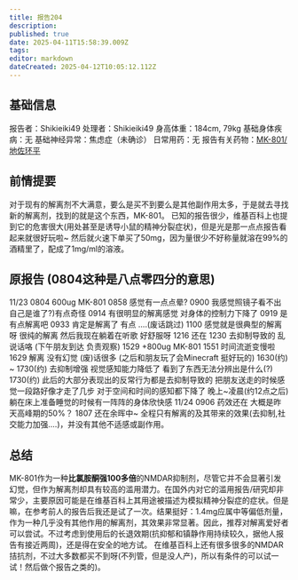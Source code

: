 ```yaml
---
title: 报告204
description: 
published: true
date: 2025-04-11T15:58:39.009Z
tags: 
editor: markdown
dateCreated: 2025-04-12T10:05:12.112Z
---
```


## 基础信息
报告者：Shikieiki49
处理者：Shikieiki49
身高体重：184cm, 79kg
基础身体疾病：无
基础神经异常：焦虑症（未确诊）
日常用药：无
报告有关药物：[MK-801/地佐环平](/drug/MK-801)
## 前情提要
对于现有的解离剂不大满意，要么是买不到要么是其他副作用太多，于是就去寻找新的解离剂，找到的就是这个东西，MK-801。
已知的报告很少，维基百科上也提到它的危害很大(用处甚至是诱导小鼠的精神分裂症状)，但是光是那一点点报告看起来就很好玩啦~
然后就火速下单买了50mg，因为量很少不好称量就溶在99%的酒精里了，配成了1mg/ml的溶液。
## 原报告 (0804这种是八点零四分的意思)
11/23
0804 600ug MK-801
0858 感觉有一点点晕?
0900 我感觉照镜子看不出自己是谁了?)有点奇怪
0914 有很明显的解离感觉 对身体的控制力下降了
0919 是有点解离吧
0933 肯定是解离了 有点
....(废话跳过)
1100 感觉就是很典型的解离呀 很纯的解离 然后我现在躺着在听歌 好舒服呀
1216 还在
1230 去抑制导致的 乱说话咯
(下午朋友到达 负责观察)
1529 +800ug MK-801
1551 时间流逝变慢啦
1629 解离 没有幻觉 (废)话很多
(之后和朋友玩了会Minecraft 挺好玩的)
1630(约) ~ 1730(约) 去抑制增强 视觉感知能力降低了 看到了东西无法分辨出是什么(?)
1730(约) 此后的大部分表现出的反常行为都是去抑制导致的 
把朋友送走的时候感觉一段路好像才走了几步 对于空间和时间的感知都下降了
晚上~凌晨(约12点之后) 躺在床上准备睡觉的时候有一阵阵的身体欣快感
11/24
0906 药效还在 大概是昨天高峰期的50%？
1807 还在余晖中~
全程只有解离的及其带来的效果(去抑制,社交能力加强....)，并没有其他不适感或副作用。
## 总结
MK-801作为一种**比氯胺酮强100多倍**的NMDAR抑制剂，尽管它并不会显著引发幻觉，但作为解离剂却具有较高的滥用潜力。在国外内对它的滥用报告/研究却非常少，主要原因可能是在维基百科上其用途被描述为模拟精神分裂症的症状。但是嘛，在参考前人的报告后我还是试了一次。结果挺好：1.4mg应属中等偏低剂量，作为一种几乎没有其他作用的解离剂，其效果非常显著。因此，推荐对解离爱好者可以尝试。不过考虑到使用后的长退效期(抗抑郁和镇静作用持续较久，据他人报告有接近两周)，还是得在安全的地方试。
在维基百科上还有很多很多的NMDAR拮抗剂，不过大多数都买不到呀(不列管，但是没人产)，所以有条件的可以试一试！然后做个报告之类的)。